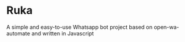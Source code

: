 # Ruka
A simple and easy-to-use Whatsapp bot project based on open-wa-automate and written in Javascript
